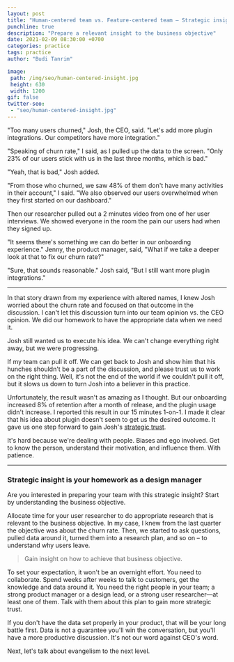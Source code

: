 ```yaml
---
layout: post
title: "Human-centered team vs. Feature-centered team – Strategic insight"
punchline: true
description: "Prepare a relevant insight to the business objective"
date: 2021-02-09 08:30:00 +0700
categories: practice
tags: practice
author: "Budi Tanrim"

image:
 path: /img/seo/human-centered-insight.jpg
 height: 630
 width: 1200
gif: false
twitter-seo: 
 - "seo/human-centered-insight.jpg"
---
```


"Too many users churned," Josh, the CEO, said. "Let's add more plugin integrations. Our competitors have more integration."

"Speaking of churn rate," I said, as I pulled up the data to the screen. "Only 23% of our users stick with us in the last three months, which is bad."

"Yeah, that is bad," Josh added.

"From those who churned, we saw 48% of them don't have many activities in their account," I said. "We also observed our users overwhelmed when they first started on our dashboard."

Then our researcher pulled out a 2 minutes video from one of her user interviews. We showed everyone in the room the pain our users had when they signed up.

"It seems there's something we can do better in our onboarding experience." Jenny, the product manager, said, "What if we take a deeper look at that to fix our churn rate?"

"Sure, that sounds reasonable." Josh said, "But I still want more plugin integrations."

---

In that story drawn from my experience with altered names, I knew Josh worried about the churn rate and focused on that outcome in the discussion. I can't let this discussion turn into our team opinion vs. the CEO opinion. We did our homework to have the appropriate data when we need it.

Josh still wanted us to execute his idea. We can't change everything right away, but we were progressing.

If my team can pull it off. We can get back to Josh and show him that his hunches shouldn't be a part of the discussion, and please trust us to work on the right thing. Well, it's not the end of the world if we couldn't pull it off, but it slows us down to turn Josh into a believer in this practice.

Unfortunately, the result wasn't as amazing as I thought. But our onboarding increased 8% of retention after a month of release, and the plugin usage didn't increase. I reported this result in our 15 minutes 1-on-1. I made it clear that his idea about plugin doesn't seem to get us the desired outcome. It gave us one step forward to gain Josh's [strategic trust][link-1].

It's hard because we're dealing with people. Biases and ego involved. Get to know the person, understand their motivation, and influence them. With patience.

---

### Strategic insight is your homework as a design manager

Are you interested in preparing your team with this strategic insight? Start by understanding the business objective. 

Allocate time for your user researcher to do appropriate research that is relevant to the business objective. In my case, I knew from the last quarter the objective was about the churn rate. Then, we started to ask questions, pulled data around it, turned them into a research plan, and so on – to understand why users leave.

> Gain insight on how to achieve that business objective.

To set your expectation, it won't be an overnight effort. You need to collaborate. Spend weeks after weeks to talk to customers, get the knowledge and data around it. You need the right people in your team; a strong product manager or a design lead, or a strong user researcher—at least one of them. Talk with them about this plan to gain more strategic trust.

If you don't have the data set properly in your product, that will be your long battle first. Data is not a guarantee you'll win the conversation, but you'll have a more productive discussion. It's not our word against CEO's word.

Next, let's talk about evangelism to the next level.

[link-1]: https://buditanrim.co/2021/human-centered-team-relationship/
